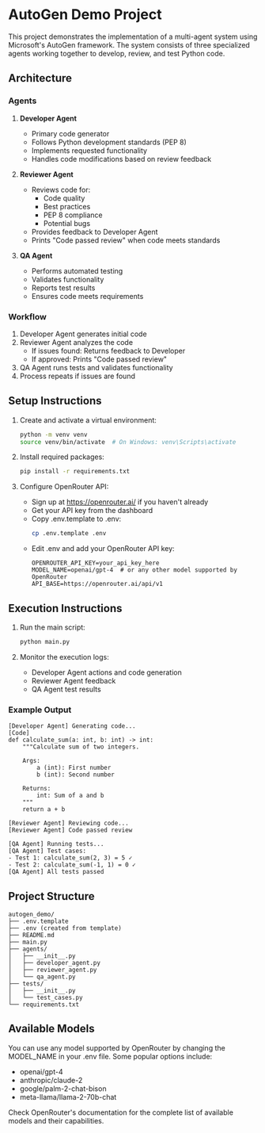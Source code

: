 # AutoGen Demo Project

This project demonstrates the implementation of a multi-agent system using Microsoft's AutoGen framework. The system consists of three specialized agents working together to develop, review, and test Python code.

## Architecture

### Agents

1. **Developer Agent**
   - Primary code generator
   - Follows Python development standards (PEP 8)
   - Implements requested functionality
   - Handles code modifications based on review feedback

2. **Reviewer Agent**
   - Reviews code for:
     - Code quality
     - Best practices
     - PEP 8 compliance
     - Potential bugs
   - Provides feedback to Developer Agent
   - Prints "Code passed review" when code meets standards

3. **QA Agent**
   - Performs automated testing
   - Validates functionality
   - Reports test results
   - Ensures code meets requirements

### Workflow

1. Developer Agent generates initial code
2. Reviewer Agent analyzes the code
   - If issues found: Returns feedback to Developer
   - If approved: Prints "Code passed review"
3. QA Agent runs tests and validates functionality
4. Process repeats if issues are found

## Setup Instructions

1. Create and activate a virtual environment:
   ```bash
   python -m venv venv
   source venv/bin/activate  # On Windows: venv\Scripts\activate
   ```

2. Install required packages:
   ```bash
   pip install -r requirements.txt
   ```

3. Configure OpenRouter API:
   - Sign up at https://openrouter.ai/ if you haven't already
   - Get your API key from the dashboard
   - Copy .env.template to .env:
     ```bash
     cp .env.template .env
     ```
   - Edit .env and add your OpenRouter API key:
     ```
     OPENROUTER_API_KEY=your_api_key_here
     MODEL_NAME=openai/gpt-4  # or any other model supported by OpenRouter
     API_BASE=https://openrouter.ai/api/v1
     ```

## Execution Instructions

1. Run the main script:
   ```bash
   python main.py
   ```

2. Monitor the execution logs:
   - Developer Agent actions and code generation
   - Reviewer Agent feedback
   - QA Agent test results

### Example Output

```
[Developer Agent] Generating code...
[Code]
def calculate_sum(a: int, b: int) -> int:
    """Calculate sum of two integers.
    
    Args:
        a (int): First number
        b (int): Second number
        
    Returns:
        int: Sum of a and b
    """
    return a + b

[Reviewer Agent] Reviewing code...
[Reviewer Agent] Code passed review

[QA Agent] Running tests...
[QA Agent] Test cases:
- Test 1: calculate_sum(2, 3) = 5 ✓
- Test 2: calculate_sum(-1, 1) = 0 ✓
[QA Agent] All tests passed
```

## Project Structure

```
autogen_demo/
├── .env.template
├── .env (created from template)
├── README.md
├── main.py
├── agents/
│   ├── __init__.py
│   ├── developer_agent.py
│   ├── reviewer_agent.py
│   └── qa_agent.py
├── tests/
│   ├── __init__.py
│   └── test_cases.py
└── requirements.txt
```

## Available Models

You can use any model supported by OpenRouter by changing the MODEL_NAME in your .env file. Some popular options include:

- openai/gpt-4
- anthropic/claude-2
- google/palm-2-chat-bison
- meta-llama/llama-2-70b-chat

Check OpenRouter's documentation for the complete list of available models and their capabilities.